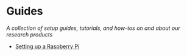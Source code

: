 # Guides
_A collection of setup guides, tutorials, and how-tos on and about our research products_

* [Setting up a Raspberry Pi](raspberry-pi-setup.md)
